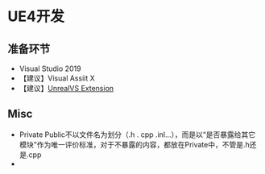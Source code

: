 # UE4开发

## 准备环节

+ Visual Studio 2019
+ 【建议】Visual Assiit X
+ 【建议】[UnrealVS Extension](https://docs.unrealengine.com/4.27/zh-CN/ProductionPipelines/DevelopmentSetup/VisualStudioSetup/UnrealVS/)

## Misc

+ Private Public不以文件名为划分（.h . cpp .inl...），而是以“是否暴露给其它模块”作为唯一评价标准，对于不暴露的内容，都放在Private中，不管是.h还是.cpp
+ 

